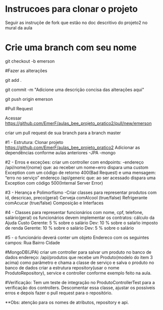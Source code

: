 # Instrucoes para clonar o projeto
Seguir as instruçõe de fork que estão no doc descritivo do projeto2 no mural da aula
  
# Crie uma branch com seu nome
git checkout -b emerson

#Fazer as alterações

git add .

git commit -m "Adicione uma descrição concisa das alterações aqui"

git push origin emerson

#Pull Request

Acessar https://github.com/EmerF/aulas_bee_projeto_pratico2/pull/new/emerson

criar um pull request de sua branch para a branch master


#1 - Estrutura: 
  Clonar projeto https://github.com/EmerF/aulas_bee_projeto_pratico2
  Adicionar as dependências conforme aulas anteriores
-JPA
-mongo

#2 - Erros e exceções: criar um controller com endpoints: 
-endereço /api/nome/{nome} que:
    ao receber um nome=erro
    dispara uma custom Exception com um código de retorno 400(Bad Request) e uma mensagem: “erro no serviço”
    endereço /api/generic que:
    ao ser acessado
    dispara uma Exception com código 500(Internal Server Error) 
    
#3 - Herança e Polimorfismo
-Criar classes para representar produtos com 
  id, descricao, preco(geral)
  Cerveja
  comAlcool (true/false)
  Refrigerante
  comAcucar (true/false)
  Composição e Interfaces

#4 - Classes para representar funcionários com
  nome, cpf, telefone, salário(geral)
  os funcionários devem implementar os contratos:
  cálculo da Ajuda Custo
  Gerente: 5 % sobre o salário
  Dev: 10 % sobre o salaŕio
  imposto de renda
  Gerente: 10 % sobre o salário
  Dev: 5 % sobre o salário

#5 - o funcionário deverá conter um objeto Endereco com os seguintes campos:
  Rua
  Bairro
  Cidade

#MongoDB(JPA)
criar um controller para salvar um produto no banco de dados
endereço: /api/produtos que recebe um Produto(modelo do item 3 acima) como parâmetro e
chama a classe de serviço e salva o produto no banco de dados
criar a estrutura repository(usar o nome ProdutoRepository), service e controller conforme exemplo feito na aula.

#Verificação:
Tem um teste de integração no ProdutoControllerTest para a verificação dos controllers. Descomentar essa classe, ajustar os possíveis erros e depois fazer o pull request para o repositório.

**Obs: atenção para os nomes de atributos, repository e api. 
